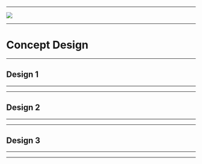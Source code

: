 ***
![](![capture](https://user-images.githubusercontent.com/46991362/52907989-96e95980-3292-11e9-8ae6-65fffd0363e4.PNG))

***
# **Concept Design**  

***
## **Design 1**

***

***
## **Design 2**

***

***
## **Design 3**

***

***
## 
